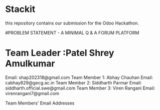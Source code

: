 # Stackit
this repository contains our submission for the Odoo Hackathon.

#PROBLEM STATEMENT - A MINIMAL Q & A FORUM PLATFORM
<h1>Team Leader :Patel Shrey Amulkumar</h1>
Email: shap202318@gmail.com
Team Member 1: Abhay Chauhan
Email: cabhay829@gecg.ac.in
Team Member 2: Siddharth Parmar
Email: siddharth.official.swe@gmail.com
Team Member 3: Viren Rangani
Email: virenrangani7@gmail.com


 






Team Members' Email Addresses
